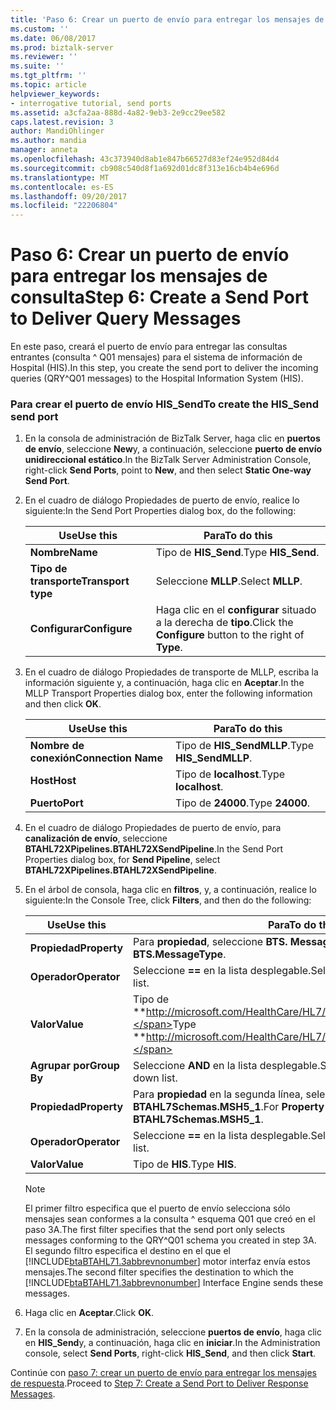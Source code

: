 ```yaml
---
title: 'Paso 6: Crear un puerto de envío para entregar los mensajes de consulta | Documentos de Microsoft'
ms.custom: ''
ms.date: 06/08/2017
ms.prod: biztalk-server
ms.reviewer: ''
ms.suite: ''
ms.tgt_pltfrm: ''
ms.topic: article
helpviewer_keywords:
- interrogative tutorial, send ports
ms.assetid: a3cfa2aa-888d-4a82-9eb3-2e9cc29ee582
caps.latest.revision: 3
author: MandiOhlinger
ms.author: mandia
manager: anneta
ms.openlocfilehash: 43c373940d8ab1e847b66527d83ef24e952d84d4
ms.sourcegitcommit: cb908c540d8f1a692d01dc8f313e16cb4b4e696d
ms.translationtype: MT
ms.contentlocale: es-ES
ms.lasthandoff: 09/20/2017
ms.locfileid: "22206804"
---
```

# <a name="step-6-create-a-send-port-to-deliver-query-messages"></a><span data-ttu-id="10cb8-102">Paso 6: Crear un puerto de envío para entregar los mensajes de consulta</span><span class="sxs-lookup"><span data-stu-id="10cb8-102">Step 6: Create a Send Port to Deliver Query Messages</span></span>
<span data-ttu-id="10cb8-103">En este paso, creará el puerto de envío para entregar las consultas entrantes (consulta ^ Q01 mensajes) para el sistema de información de Hospital (HIS).</span><span class="sxs-lookup"><span data-stu-id="10cb8-103">In this step, you create the send port to deliver the incoming queries (QRY^Q01 messages) to the Hospital Information System (HIS).</span></span>  
  
### <a name="to-create-the-hissend-send-port"></a><span data-ttu-id="10cb8-104">Para crear el puerto de envío HIS_Send</span><span class="sxs-lookup"><span data-stu-id="10cb8-104">To create the HIS_Send send port</span></span>  
  
1.  <span data-ttu-id="10cb8-105">En la consola de administración de BizTalk Server, haga clic en **puertos de envío**, seleccione **New**y, a continuación, seleccione **puerto de envío unidireccional estático**.</span><span class="sxs-lookup"><span data-stu-id="10cb8-105">In the BizTalk Server Administration Console, right-click **Send Ports**, point to **New**, and then select **Static One-way Send Port**.</span></span>  
  
2.  <span data-ttu-id="10cb8-106">En el cuadro de diálogo Propiedades de puerto de envío, realice lo siguiente:</span><span class="sxs-lookup"><span data-stu-id="10cb8-106">In the Send Port Properties dialog box, do the following:</span></span>  
  
    |<span data-ttu-id="10cb8-107">Use</span><span class="sxs-lookup"><span data-stu-id="10cb8-107">Use this</span></span>|<span data-ttu-id="10cb8-108">Para</span><span class="sxs-lookup"><span data-stu-id="10cb8-108">To do this</span></span>|  
    |--------------|----------------|  
    |<span data-ttu-id="10cb8-109">**Nombre**</span><span class="sxs-lookup"><span data-stu-id="10cb8-109">**Name**</span></span>|<span data-ttu-id="10cb8-110">Tipo de **HIS_Send**.</span><span class="sxs-lookup"><span data-stu-id="10cb8-110">Type **HIS_Send**.</span></span>|  
    |<span data-ttu-id="10cb8-111">**Tipo de transporte**</span><span class="sxs-lookup"><span data-stu-id="10cb8-111">**Transport type**</span></span>|<span data-ttu-id="10cb8-112">Seleccione **MLLP**.</span><span class="sxs-lookup"><span data-stu-id="10cb8-112">Select **MLLP**.</span></span>|  
    |<span data-ttu-id="10cb8-113">**Configurar**</span><span class="sxs-lookup"><span data-stu-id="10cb8-113">**Configure**</span></span>|<span data-ttu-id="10cb8-114">Haga clic en el **configurar** situado a la derecha de **tipo**.</span><span class="sxs-lookup"><span data-stu-id="10cb8-114">Click the **Configure** button to the right of **Type**.</span></span>|  
  
3.  <span data-ttu-id="10cb8-115">En el cuadro de diálogo Propiedades de transporte de MLLP, escriba la información siguiente y, a continuación, haga clic en **Aceptar**.</span><span class="sxs-lookup"><span data-stu-id="10cb8-115">In the MLLP Transport Properties dialog box, enter the following information and then click **OK**.</span></span>  
  
    |<span data-ttu-id="10cb8-116">Use</span><span class="sxs-lookup"><span data-stu-id="10cb8-116">Use this</span></span>|<span data-ttu-id="10cb8-117">Para</span><span class="sxs-lookup"><span data-stu-id="10cb8-117">To do this</span></span>|  
    |--------------|----------------|  
    |<span data-ttu-id="10cb8-118">**Nombre de conexión**</span><span class="sxs-lookup"><span data-stu-id="10cb8-118">**Connection Name**</span></span>|<span data-ttu-id="10cb8-119">Tipo de **HIS_SendMLLP**.</span><span class="sxs-lookup"><span data-stu-id="10cb8-119">Type **HIS_SendMLLP**.</span></span>|  
    |<span data-ttu-id="10cb8-120">**Host**</span><span class="sxs-lookup"><span data-stu-id="10cb8-120">**Host**</span></span>|<span data-ttu-id="10cb8-121">Tipo de **localhost**.</span><span class="sxs-lookup"><span data-stu-id="10cb8-121">Type **localhost**.</span></span>|  
    |<span data-ttu-id="10cb8-122">**Puerto**</span><span class="sxs-lookup"><span data-stu-id="10cb8-122">**Port**</span></span>|<span data-ttu-id="10cb8-123">Tipo de **24000**.</span><span class="sxs-lookup"><span data-stu-id="10cb8-123">Type **24000**.</span></span>|  
  
4.  <span data-ttu-id="10cb8-124">En el cuadro de diálogo Propiedades de puerto de envío, para **canalización de envío**, seleccione **BTAHL72XPipelines.BTAHL72XSendPipeline**.</span><span class="sxs-lookup"><span data-stu-id="10cb8-124">In the Send Port Properties dialog box, for **Send Pipeline**, select **BTAHL72XPipelines.BTAHL72XSendPipeline**.</span></span>  
  
5.  <span data-ttu-id="10cb8-125">En el árbol de consola, haga clic en **filtros**, y, a continuación, realice lo siguiente:</span><span class="sxs-lookup"><span data-stu-id="10cb8-125">In the Console Tree, click **Filters**, and then do the following:</span></span>  
  
    |<span data-ttu-id="10cb8-126">Use</span><span class="sxs-lookup"><span data-stu-id="10cb8-126">Use this</span></span>|<span data-ttu-id="10cb8-127">Para</span><span class="sxs-lookup"><span data-stu-id="10cb8-127">To do this</span></span>|  
    |--------------|----------------|  
    |<span data-ttu-id="10cb8-128">**Propiedad**</span><span class="sxs-lookup"><span data-stu-id="10cb8-128">**Property**</span></span>|<span data-ttu-id="10cb8-129">Para **propiedad**, seleccione **BTS. MessageType**.</span><span class="sxs-lookup"><span data-stu-id="10cb8-129">For **Property**, select **BTS.MessageType**.</span></span>|  
    |<span data-ttu-id="10cb8-130">**Operador**</span><span class="sxs-lookup"><span data-stu-id="10cb8-130">**Operator**</span></span>|<span data-ttu-id="10cb8-131">Seleccione  **==**  en la lista desplegable.</span><span class="sxs-lookup"><span data-stu-id="10cb8-131">Select **==** from the drop-down list.</span></span>|  
    |<span data-ttu-id="10cb8-132">**Valor**</span><span class="sxs-lookup"><span data-stu-id="10cb8-132">**Value**</span></span>|<span data-ttu-id="10cb8-133">Tipo de **http://microsoft.com/HealthCare/HL7/2X#QRY_Q01_24_GLO_DEF**.</span><span class="sxs-lookup"><span data-stu-id="10cb8-133">Type **http://microsoft.com/HealthCare/HL7/2X#QRY_Q01_24_GLO_DEF**.</span></span>|  
    |<span data-ttu-id="10cb8-134">**Agrupar por**</span><span class="sxs-lookup"><span data-stu-id="10cb8-134">**Group By**</span></span>|<span data-ttu-id="10cb8-135">Seleccione **AND** en la lista desplegable.</span><span class="sxs-lookup"><span data-stu-id="10cb8-135">Select **AND** from the drop-down list.</span></span>|  
    |<span data-ttu-id="10cb8-136">**Propiedad**</span><span class="sxs-lookup"><span data-stu-id="10cb8-136">**Property**</span></span>|<span data-ttu-id="10cb8-137">Para **propiedad** en la segunda línea, seleccione **BTAHL7Schemas.MSH5_1**.</span><span class="sxs-lookup"><span data-stu-id="10cb8-137">For **Property** on the second line, select **BTAHL7Schemas.MSH5_1**.</span></span>|  
    |<span data-ttu-id="10cb8-138">**Operador**</span><span class="sxs-lookup"><span data-stu-id="10cb8-138">**Operator**</span></span>|<span data-ttu-id="10cb8-139">Seleccione  **==**  en la lista desplegable.</span><span class="sxs-lookup"><span data-stu-id="10cb8-139">Select **==** from the drop-down list.</span></span>|  
    |<span data-ttu-id="10cb8-140">**Valor**</span><span class="sxs-lookup"><span data-stu-id="10cb8-140">**Value**</span></span>|<span data-ttu-id="10cb8-141">Tipo de **HIS**.</span><span class="sxs-lookup"><span data-stu-id="10cb8-141">Type **HIS**.</span></span>|  
  
    > [!NOTE]
    >  <span data-ttu-id="10cb8-142">El primer filtro especifica que el puerto de envío selecciona sólo mensajes sean conformes a la consulta ^ esquema Q01 que creó en el paso 3A.</span><span class="sxs-lookup"><span data-stu-id="10cb8-142">The first filter specifies that the send port only selects messages conforming to the QRY^Q01 schema you created in step 3A.</span></span> <span data-ttu-id="10cb8-143">El segundo filtro especifica el destino en el que el [!INCLUDE[btaBTAHL71.3abbrevnonumber](../../includes/btabtahl71-3abbrevnonumber-md.md)] motor interfaz envía estos mensajes.</span><span class="sxs-lookup"><span data-stu-id="10cb8-143">The second filter specifies the destination to which the [!INCLUDE[btaBTAHL71.3abbrevnonumber](../../includes/btabtahl71-3abbrevnonumber-md.md)] Interface Engine sends these messages.</span></span>  
  
6.  <span data-ttu-id="10cb8-144">Haga clic en **Aceptar**.</span><span class="sxs-lookup"><span data-stu-id="10cb8-144">Click **OK**.</span></span>  
  
7.  <span data-ttu-id="10cb8-145">En la consola de administración, seleccione **puertos de envío**, haga clic en **HIS_Send**y, a continuación, haga clic en **iniciar**.</span><span class="sxs-lookup"><span data-stu-id="10cb8-145">In the Administration console, select **Send Ports**, right-click **HIS_Send**, and then click **Start**.</span></span>  
  
 <span data-ttu-id="10cb8-146">Continúe con [paso 7: crear un puerto de envío para entregar los mensajes de respuesta](../../adapters-and-accelerators/accelerator-hl7/step-7-create-a-send-port-to-deliver-response-messages.md).</span><span class="sxs-lookup"><span data-stu-id="10cb8-146">Proceed to [Step 7: Create a Send Port to Deliver Response Messages](../../adapters-and-accelerators/accelerator-hl7/step-7-create-a-send-port-to-deliver-response-messages.md).</span></span>